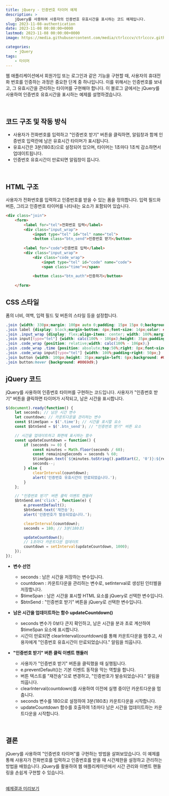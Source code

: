 ```yaml
---
title: jQuery - 인증번호 타이머 예제
description: >  
    jQuery를 사용하여 사용자의 인증번호 유효시간을 표시하는 코드 예제입니다.
slug: 2023-11-08-authentication
date: 2023-11-08 00:00:00+0000
lastmod: 2023-11-08 00:00:00+0000
image: https://media.githubusercontent.com/media/ctrlcccv/ctrlcccv.github.io/master/assets/img/post/2023-11-08-authentication.webp

categories:
    - jQuery
tags:
    - 타이머
---
```

웹 애플리케이션에서 회원가입 또는 로그인과 같은 기능을 구현할 때, 사용자의 휴대전화 번호를 인증하는 과정은 중요한 단계 중 하나입니다. 이를 위해서는 인증번호를 보내고, 그 유효시간을 관리하는 타이머를 구현해야 합니다. 이 블로그 글에서는 jQuery를 사용하여 인증번호 유효시간을 표시하는 예제를 설명하겠습니다.  



<ins class="adsbygoogle"
     style="display:block; text-align:center;"
     data-ad-layout="in-article"
     data-ad-format="fluid"
     data-ad-client="ca-pub-8535540836842352"
     data-ad-slot="2974559225"></ins>
<script>
     (adsbygoogle = window.adsbygoogle || []).push({});
</script>


<br>

## 코드 구조 및 작동 방식
* 사용자가 전화번호를 입력하고 "인증번호 받기" 버튼을 클릭하면, 알림창과 함께 인증번호 입력란에 남은 유효시간 타이머가 표시됩니다.
* 유효시간은 3분(180초)으로 설정되어 있으며, 타이머는 1초마다 1초씩 감소하면서 업데이트됩니다.
* 인증번호 유효시간이 만료되면 알림창이 뜹니다.  
<br>

## HTML 구조
사용자가 전화번호를 입력하고 인증번호를 받을 수 있는 폼을 정의합니다. 입력 필드와 버튼, 그리고 인증번호 타이머를 나타내는 요소가 포함되어 있습니다.
```html
<div class="join">
    <form>
        <label for="tel">전화번호 입력</label>
        <div class="input_wrap">
            <input type="tel" id="tel" name="tel">
            <button class="btn_send">인증번호 받기</button>
        
        <label for="code">인증번호 입력</label>
        <div class="input_wrap">
            <div class="code_wrap">
                <input type="tel" id="code" name="code">
                <span class="time"></span>
            
            <button class="btn_auth">인증하기</button>
        
    </form>

```

## CSS 스타일
폼의 너비, 여백, 입력 필드 및 버튼의 스타일 등을 설정합니다.
```css
.join {width: 330px;margin: 100px auto 0;padding: 15px 15px 0;background: #fff;border: 1px solid #ddd;border-radius:4px;}
.join label {display: block;margin-bottom: 4px;font-size: 14px;color: #000;}
.join .input_wrap {display: flex;align-items: center; width: 100%;margin-bottom: 15px;}
.join input[type="tel"] {width: calc(100% - 106px);height: 35px;padding: 0 15px;border: 1px solid #ced4da;border-radius:4px;font-size: 14px;color: #000;} 
.join .code_wrap {position: relative;width: calc(100% - 106px);}
.join .code_wrap .time {position: absolute;top:50%;right: 8px;font-size: 13px;color: #007bff;transform: translate(0,-50%);}
.join .code_wrap input[type="tel"] {width: 100%;padding-right: 50px;}
.join button {width: 100px;height: 35px;margin-left: 6px;background: #007bff;border: none;border-radius:4px;font-size: 12px;color: #fff;white-space: nowrap;transition: all 0.3s;cursor: pointer;}
.join button:hover {background: #0069d9;}
```

## jQuery 코드
jQuery를 사용하여 인증번호 타이머를 구현하는 코드입니다. 사용자가 "인증번호 받기" 버튼을 클릭하면 타이머가 시작되고, 남은 시간을 표시합니다.



<ins class="adsbygoogle"
     style="display:block; text-align:center;"
     data-ad-layout="in-article"
     data-ad-format="fluid"
     data-ad-client="ca-pub-8535540836842352"
     data-ad-slot="2974559225"></ins>
<script>
     (adsbygoogle = window.adsbygoogle || []).push({});
</script>


```js
$(document).ready(function() {
    let seconds; // 남은 시간 변수
    let countdown; // 카운트다운을 관리하는 변수
    const $timeSpan = $('.time'); // 시간을 표시할 요소
    const $btnSend = $('.btn_send'); // "인증번호 받기" 버튼 요소

    // 시간을 업데이트하고 화면에 표시하는 함수
    const updateCountdown = function() {
        if (seconds >= 0) {
            const minutes = Math.floor(seconds / 60);
            const remainingSeconds = seconds % 60;
            $timeSpan.text(`${minutes.toString().padStart(2, '0')}:${remainingSeconds.toString().padStart(2, '0')}`);
            seconds--;
        } else {
            clearInterval(countdown);
            alert('인증번호 유효시간이 만료되었습니다.');
        }
    };

    // "인증번호 받기" 버튼 클릭 이벤트 핸들러
    $btnSend.on('click', function(e) {
        e.preventDefault();
        $btnSend.text('재전송');
        alert('인증번호가 발송되었습니다.');

        clearInterval(countdown);
        seconds = 180; // 3분(180초)

        updateCountdown();
        // 1초마다 카운트다운 업데이트
        countdown = setInterval(updateCountdown, 1000); 
    });
});
```
* **변수 선언**  
  * seconds : 남은 시간을 저장하는 변수입니다.
  * countdown : 카운트다운을 관리하는 변수로, setInterval로 생성된 인터벌을 저장합니다.
  * $timeSpan : 남은 시간을 표시할 HTML 요소를 jQuery로 선택한 변수입니다.
  * $btnSend : "인증번호 받기" 버튼을 jQuery로 선택한 변수입니다.

* **남은 시간을 업데이트하는 함수 updateCountdown()**
  * seconds 변수가 0보다 큰지 확인하고, 남은 시간을 분과 초로 계산하여 $timeSpan 요소에 표시합니다.
  * 시간이 만료되면 clearInterval(countdown)를 통해 카운트다운을 멈추고, 사용자에게 "인증번호 유효시간이 만료되었습니다." 알림을 띄웁니다.
  
* **"인증번호 받기" 버튼 클릭 이벤트 핸들러** 
  * 사용자가 "인증번호 받기" 버튼을 클릭했을 때 실행됩니다.
  * e.preventDefault()는 기본 이벤트 동작을 막는 역할을 합니다.
  * 버튼 텍스트를 "재전송"으로 변경하고, "인증번호가 발송되었습니다." 알림을 띄웁니다.
  * clearInterval(countdown)를 사용하여 이전에 실행 중이던 카운트다운을 멈춥니다.
  * seconds 변수를 180으로 설정하여 3분(180초) 카운트다운을 시작합니다.
  * updateCountdown 함수를 호출하여 1초마다 남은 시간을 업데이트하는 카운트다운을 시작합니다.  
<br>

## 결론
jQuery를 사용하여 "인증번호 타이머"를 구현하는 방법을 살펴보았습니다. 이 예제를 통해 사용자가 전화번호를 입력하고 인증번호를 받을 때 시간제한을 설정하고 관리하는 방법을 배웠습니다. jQuery를 활용하여 웹 애플리케이션에서 시간 관리와 이벤트 핸들링을 손쉽게 구현할 수 있습니다.  
<br>

<div class="btn_wrap">
    <a target="_blank" href="https://ctrlcccv.github.io/ctrlcccv-demo/2023-11-08-authentication/">예제결과 미리보기</a>
</div>

